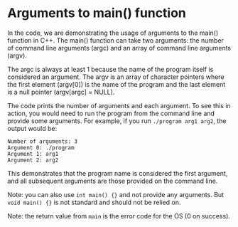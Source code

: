 # Arguments to main() function

In the code, we are demonstrating the usage of arguments to the main() function in C++. The main() function can take two arguments: the number of command line arguments (argc) and an array of command line arguments (argv). 

The argc is always at least 1 because the name of the program itself is considered an argument. The argv is an array of character pointers where the first element (argv[0]) is the name of the program and the last element is a null pointer (argv[argc] = NULL).

The code prints the number of arguments and each argument. To see this in action, you would need to run the program from the command line and provide some arguments. For example, if you run `./program arg1 arg2`, the output would be:

```
Number of arguments: 3
Argument 0: ./program
Argument 1: arg1
Argument 2: arg2
```

This demonstrates that the program name is considered the first argument, and all subsequent arguments are those provided on the command line.

Note: you can also use `int main() {}` and not provide any arguments.  But `void main() {}` is not standard and should not be relied on.

Note: the return value from `main` is the error code for the OS (0 on success).
